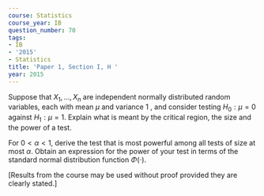 ```yaml
---
course: Statistics
course_year: IB
question_number: 70
tags:
- IB
- '2015'
- Statistics
title: 'Paper 1, Section I, H '
year: 2015
---
```




Suppose that $X_{1}, \ldots, X_{n}$ are independent normally distributed random variables, each with mean $\mu$ and variance 1 , and consider testing $H_{0}: \mu=0$ against $H_{1}: \mu=1$. Explain what is meant by the critical region, the size and the power of a test.

For $0<\alpha<1$, derive the test that is most powerful among all tests of size at most $\alpha$. Obtain an expression for the power of your test in terms of the standard normal distribution function $\Phi(\cdot)$.

[Results from the course may be used without proof provided they are clearly stated.]